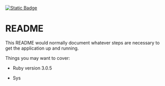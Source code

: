 [![Static Badge](https://img.shields.io/badge/Security%20Rating-F%200%25-gray)](https://security.dev.platform.usw2.upwork/repositories/46305)
# README

This README would normally document whatever steps are necessary to get the
application up and running.

Things you may want to cover:

* Ruby version
3.0.5

* Sys